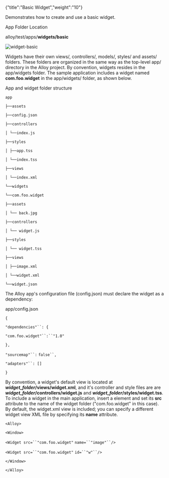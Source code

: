 {"title":"Basic Widget","weight":"10"} 

Demonstrates how to create and use a basic widget.

App Folder Location

alloy/test/apps/**widgets/basic**

![widget-basic](/Images/appc/download/attachments/41845783/widget-basic.png)

Widgets have their own views/, controllers/, models/, styles/ and assets/ folders. These folders are organized in the same way as the top-level app/ directory in the Alloy project. By convention, widgets resides in the app/widgets folder. The sample application includes a widget named **com.foo.widget** in the app/widgets/ folder, as shown below.

App and widget folder structure

`app`

`├──assets`

`├──config.json`

`├──controllers`

`│ └──index.js`

`├──styles`

`│ ├──app.tss`

`│ └──index.tss`

`├──views`

`│ └──index.xml`

`└──widgets`

`└──com.foo.widget`

`├──assets`

`│ └── back.jpg`

`├──controllers`

`│ └── widget.js`

`├──styles`

`│ └── widget.tss`

`├──views`

`│ ├──image.xml`

`│ └──widget.xml`

`└──widget.json`

The Alloy app's configuration file (config.json) must declare the widget as a dependency:

app/config.json

`{`

`"dependencies"``: {`

`"com.foo.widget"``:``"1.0"`

`},`

`"sourcemap"``:` `false``,`

`"adapters"``: []`

`}`

By convention, a widget's default view is located at **_widget\_folder_/views/widget.xml**, and it's controller and style files are are **_widget\_folder_/controllers/widget.js** and **_widget\_folder_/styles/widget.tss**. To include a widget in the main application, insert a **<Widget/>** element and set its **src** attribute to the name of the widget folder ("com.foo.widget" in this case). By default, the widget.xml view is included; you can specify a different widget view XML file by specifying its **name** attribute.

`<Alloy>`

`<Window>`

`<Widget src=``"com.foo.widget"` `name=``"image"``/>`

`<Widget src=``"com.foo.widget"` `id=``"w"``/>`

`</Window>`

`</Alloy>`